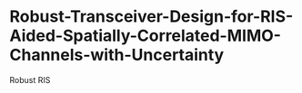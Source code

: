 # Robust-Transceiver-Design-for-RIS-Aided-Spatially-Correlated-MIMO-Channels-with-Uncertainty
Robust RIS
